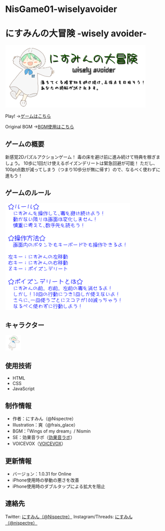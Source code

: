 # NisGame01-wiselyavoider

# にすみんの大冒険 -wisely avoider-
![タイトル画像](title.png)

Play!
→[ゲームはこちら](http://nismin.my-style.in/wiselyavoider/)

Original BGM
→[BGM使用はこちら](https://www.youtube.com/watch?v=9ve7689wRx8)

## ゲームの概要
新感覚2Dパズルアクションゲーム！
毒の床を避け前に進み続けて特典を稼ぎましょう。
10歩に1回だけ使えるポイズンデリートは緊急回避が可能！
ただし、100pt点数が減ってしまう（つまり10歩分が無に帰す）ので、なるべく使わずに進もう！

## ゲームのルール
![ルール画像](rule.png)

## キャラクター
![キャラクター画像](chara.png)

## 使用技術
- HTML
- CSS
- JavaScript

## 制作情報
- 作者：にすみん（@Nispectre）
- Illustration：爽（@frais_glace）
- BGM：「Wings of my dream」/ Nismin
- SE：効果音ラボ（[効果音ラボ](https://soundeffect-lab.info/)）
- VOICEVOX（[VOICEVOX](https://voicevox.hiroshiba.jp/)）

## 更新情報
- バージョン：1.0.31 for Online
- iPhone使用時の挙動の悪さを改善
- iPhone使用時のダブルタップによる拡大を阻止

## 連絡先
Twitter: [にすみん（@Nispectre）](https://twitter.com/Nispectre)
Instagram/Threads: [にすみん（@nispectre）](https://www.instagram.com/nispectre/)
